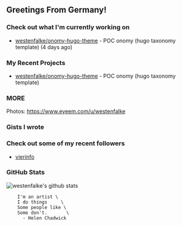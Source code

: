 ## Greetings From Germany!

### Check out what I'm currently working on

- [westenfalke/onomy-hugo-theme](https://github.com/westenfalke/onomy-hugo-theme) - POC onomy (hugo taxonomy template)  (4 days ago)

### My Recent Projects

- [westenfalke/onomy-hugo-theme](https://github.com/westenfalke/onomy-hugo-theme) - POC onomy (hugo taxonomy template) 

### MORE 
Photos: https://www.eyeem.com/u/westenfalke

### Gists I wrote


### Check out some of my recent followers

- [vierinfo](https://github.com/vierinfo)

### GitHub Stats
![westenfalke's github stats](https://github-readme-stats.vercel.app/api?username=westenfalke&count_private=true&hide_title=true)

```vim 
    I'm an artist \
    I do things     \
    Some people like \
    Some don't.       \
      - Helen Chadwick
```

